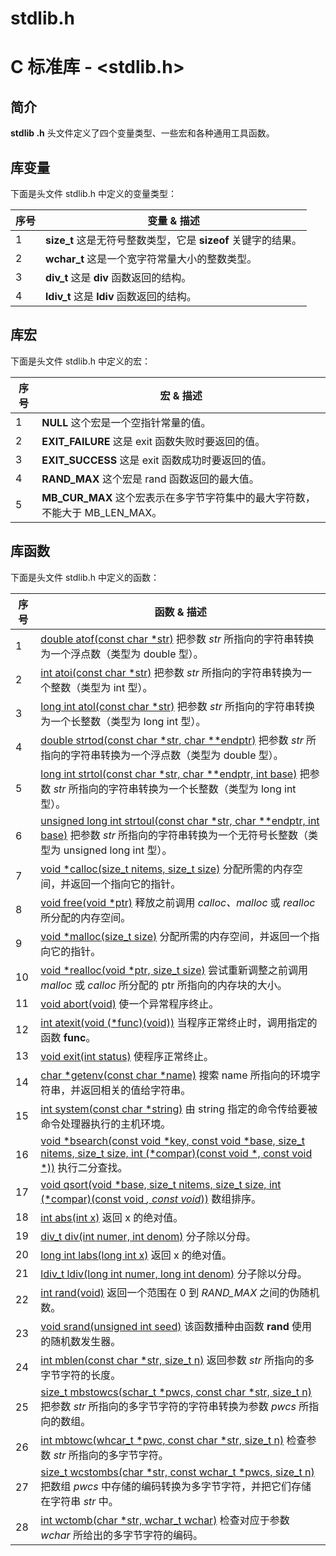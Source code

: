 # stdlib.h

# C 标准库 - <stdlib.h>

## 简介

**stdlib .h** 头文件定义了四个变量类型、一些宏和各种通用工具函数。

## 库变量

下面是头文件 stdlib.h 中定义的变量类型：

| 序号 | 变量 & 描述                                                  |
| ---- | ------------------------------------------------------------ |
| 1    | **size_t**  这是无符号整数类型，它是 **sizeof** 关键字的结果。 |
| 2    | **wchar_t**  这是一个宽字符常量大小的整数类型。              |
| 3    | **div_t**  这是 **div** 函数返回的结构。                     |
| 4    | **ldiv_t**  这是 **ldiv** 函数返回的结构。                   |

## 库宏

下面是头文件 stdlib.h 中定义的宏：

| 序号 | 宏 & 描述                                                    |
| ---- | ------------------------------------------------------------ |
| 1    | **NULL** 这个宏是一个空指针常量的值。                        |
| 2    | **EXIT_FAILURE** 这是 exit 函数失败时要返回的值。            |
| 3    | **EXIT_SUCCESS** 这是 exit 函数成功时要返回的值。            |
| 4    | **RAND_MAX**  这个宏是 rand 函数返回的最大值。               |
| 5    | **MB_CUR_MAX**  这个宏表示在多字节字符集中的最大字符数，不能大于 MB_LEN_MAX。 |

## 库函数

下面是头文件 stdlib.h 中定义的函数：

| 序号 | 函数 & 描述                                                  |
| ---- | ------------------------------------------------------------ |
| 1    | [double atof(const char *str)](atof.html) 把参数 *str* 所指向的字符串转换为一个浮点数（类型为 double 型）。 |
| 2    | [int atoi(const char *str)](atoi.html) 把参数 *str* 所指向的字符串转换为一个整数（类型为 int 型）。 |
| 3    | [long int atol(const char *str)](atol.html) 把参数 *str* 所指向的字符串转换为一个长整数（类型为 long int 型）。 |
| 4    | [double strtod(const char *str, char **endptr)](strtod.html) 把参数 *str* 所指向的字符串转换为一个浮点数（类型为 double 型）。 |
| 5    | [long int strtol(const char *str, char **endptr, int base)](strtol.html) 把参数 *str* 所指向的字符串转换为一个长整数（类型为 long int 型）。 |
| 6    | [unsigned long int strtoul(const char *str, char **endptr, int base)](strtoul.html) 把参数 *str* 所指向的字符串转换为一个无符号长整数（类型为 unsigned long int 型）。 |
| 7    | [void *calloc(size_t nitems, size_t size)](*calloc.html) 分配所需的内存空间，并返回一个指向它的指针。 |
| 8    | [void free(void *ptr)](free.html) 释放之前调用 *calloc、malloc* 或 *realloc* 所分配的内存空间。 |
| 9    | [void *malloc(size_t size)](*malloc.html) 分配所需的内存空间，并返回一个指向它的指针。 |
| 10   | [void *realloc(void *ptr, size_t size)](*realloc.html) 尝试重新调整之前调用 *malloc* 或 *calloc* 所分配的 ptr 所指向的内存块的大小。 |
| 11   | [void abort(void)](abort.html) 使一个异常程序终止。 |
| 12   | [int atexit(void (*func)(void))](atexit.html) 当程序正常终止时，调用指定的函数 **func**。 |
| 13   | [void exit(int status)](exit.html) 使程序正常终止。 |
| 14   | [char *getenv(const char *name)](*getenv.html) 搜索 name 所指向的环境字符串，并返回相关的值给字符串。 |
| 15   | [int system(const char *string)](system.html) 由 string 指定的命令传给要被命令处理器执行的主机环境。 |
| 16   | [void *bsearch(const void *key, const void *base, size_t nitems, size_t size, int (*compar)(const void *, const void *))](*bsearch.html) 执行二分查找。 |
| 17   | [void qsort(void *base, size_t nitems, size_t size, int (*compar)(const void *, const void*))](qsort.html) 数组排序。 |
| 18   | [int abs(int x)](abs.html) 返回 x 的绝对值。 |
| 19   | [div_t div(int numer, int denom)](div.html) 分子除以分母。 |
| 20   | [long int labs(long int x)](labs.html) 返回 x 的绝对值。 |
| 21   | [ldiv_t ldiv(long int numer, long int denom)](ldiv.html) 分子除以分母。 |
| 22   | [int rand(void)](rand.html) 返回一个范围在 0 到 *RAND_MAX* 之间的伪随机数。 |
| 23   | [void srand(unsigned int seed)](srand.html) 该函数播种由函数 **rand** 使用的随机数发生器。 |
| 24   | [int mblen(const char *str, size_t n)](mblen.html) 返回参数 *str* 所指向的多字节字符的长度。 |
| 25   | [size_t mbstowcs(schar_t *pwcs, const char *str, size_t n)](mbstowcs.html) 把参数 *str* 所指向的多字节字符的字符串转换为参数 *pwcs* 所指向的数组。 |
| 26   | [int mbtowc(whcar_t *pwc, const char *str, size_t n)](mbtowc.html) 检查参数 *str* 所指向的多字节字符。 |
| 27   | [size_t wcstombs(char *str, const wchar_t *pwcs, size_t n)](wcstombs.html) 把数组 *pwcs* 中存储的编码转换为多字节字符，并把它们存储在字符串 *str* 中。 |
| 28   | [int wctomb(char *str, wchar_t wchar)](wctomb.html) 检查对应于参数 *wchar* 所给出的多字节字符的编码。 |